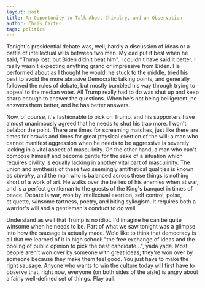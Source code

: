 ```yaml
---
layout: post
title: An Opportunity to Talk About Chivalry, and an Observation
author: Chris Carter
tags: politics
---
```


Tonight's presidential debate was, well, hardly a discussion of ideas or a battle of intellectual wills between two men. My dad put it best when he said, "Trump lost, but Biden didn't beat him". I couldn't have said it better. I really wasn't expecting anything grand or impressive from Biden. He performed about as I thought he would: he stuck to the middle, tried his best to avoid the more abrasive Democratic talking points, and generally followed the rules of debate, but mostly bumbled his way through trying to appeal to the median voter. All Trump really had to do was shut up and keep sharp enough to answer the questions. When he's not being belligerent, he answers them better, and he has better answers.

Now, of course, it's fashionable to pick on Trump, and his supporters have almost unanimously agreed that he needs to shut his trap more. I won't belabor the point. There are times for screaming matches, just like there are times for brawls and times for great physical exertion of the will; a man who cannot manifest aggression when he needs to be aggressive is severely lacking in a vital aspect of masculinity. On the other hand, a man who can't compose himself and become gentle for the sake of a situation which requires civility is equally lacking in another vital part of masculinity. The union and synthesis of these two seemingly antithetical qualities is known as _chivalry_, and the man who is balanced across these things is nothing short of a work of art. He walks over the bellies of his enemies when at war, and is a perfect gentleman to the guests of the King's banquet in times of peace. Debate is war, won by intellectual exertion, self control, poise, etiquette, winsome tartness, poetry, and biting syllogism. It requires both a warrior's will and a gentleman's conduct to do well.

Understand as well that Trump is no idiot. I'd imagine he can be quite winsome when he needs to be. Part of what we saw tonight was a glimpse into how the sausage is actually made. We'd like to think that democracy is all that we learned of it in high school: "the free exchange of ideas and the pooling of public opinion to pick the best candidate...", yada yada. Most people aren't won over by someone with great ideas; they're won over by someone because they make them feel good. You just have to make the right sausage. Anyone who wants to win the culture today will first have to observe that, right now, everyone (on both sides of the aisle) is angry about a fairly well-defined set of things. Play ball.  

